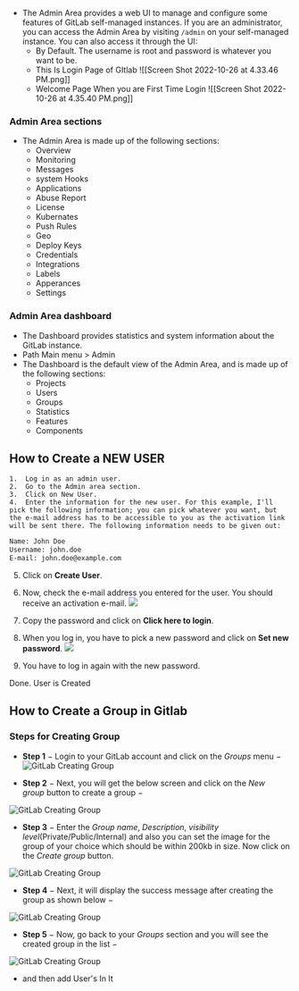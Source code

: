 - The Admin Area provides a web UI to manage and configure some features of GitLab self-managed instances. If you are an administrator, you can access the Admin Area by visiting `/admin` on your self-managed instance. You can also access it through the UI:
	- By Default. The username is root and password is whatever you want to be.
	- This Is Login Page of GItlab 
![[Screen Shot 2022-10-26 at 4.33.46 PM.png]]
	- Welcome Page When you are First Time Login
![[Screen Shot 2022-10-26 at 4.35.40 PM.png]]
### Admin Area sections
- The Admin Area is made up of the following sections:
	- Overview
	- Monitoring
	- Messages
	- system Hooks
	- Applications
	- Abuse Report
	- License
	- Kubernates
	- Push Rules
	- Geo
	- Deploy Keys
	- Credentials
	- Integrations
	- Labels
	- Apperances
	- Settings
### Admin Area dashboard
- The Dashboard provides statistics and system information about the GitLab instance. 
-  Path Main menu > Admin
- The Dashboard is the default view of the Admin Area, and is made up of the following sections:
	- Projects
	- Users
	- Groups
	- Statistics
	- Features
	- Components
## How to Create a NEW USER
	1.  Log in as an admin user.
    2.  Go to the Admin area section.
    3.  Click on New User. 
    4.  Enter the information for the new user. For this example, I'll pick the following information; you can pick whatever you want, but the e-mail address has to be accessible to you as the activation link will be sent there. The following information needs to be given out:
```bash
Name: John Doe
Username: john.doe
E-mail: john.doe@example.com
``` 

5.  Click on **Create User**.
6.  Now, check the e-mail address you entered for the user. You should receive an activation e-mail.
    ![](https://static.packt-cdn.com/products/9781783986842/graphics/6842OS_03_03.jpg)
7.  Copy the password and click on **Click here to login**.
8.  When you log in, you have to pick a new password and click on **Set new password**.
    ![](https://static.packt-cdn.com/products/9781783986842/graphics/6842OS_03_04.jpg)

9.  You have to log in again with the new password.

Done. User is Created

## How to Create a Group in Gitlab

### Steps for Creating Group

- **Step 1** − Login to your GitLab account and click on the _Groups_ menu −
![GitLab Creating Group](https://www.tutorialspoint.com/gitlab/images/create-group-1.jpg)

- **Step 2** − Next, you will get the below screen and click on the _New group_ button to create a group −

![GitLab Creating Group](https://www.tutorialspoint.com/gitlab/images/create-group-2.jpg)

- **Step 3** − Enter the _Group name_, _Description_, _visibility level_(Private/Public/Internal) and also you can set the image for the group of your choice which should be within 200kb in size. Now click on the _Create group_ button.

![GitLab Creating Group](https://www.tutorialspoint.com/gitlab/images/create-group-3.jpg)

- **Step 4** − Next, it will display the success message after creating the group as shown below −

![GitLab Creating Group](https://www.tutorialspoint.com/gitlab/images/create-group-4.jpg)

- **Step 5** − Now, go back to your _Groups_ section and you will see the created group in the list −

![GitLab Creating Group](https://www.tutorialspoint.com/gitlab/images/create-group-5.jpg)

- and then add User's In It